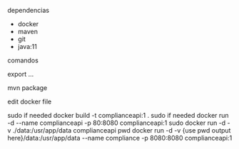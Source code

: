 dependencias 

- docker 
- maven
- git
- java:11

comandos

export ...

mvn package

edit docker file

sudo if needed docker build -t complianceapi:1 .
sudo if needed docker run -d --name complianceapi -p 80:8080 complianceapi:1
sudo docker run -d -v ./data:/usr/app/data complianceapi
pwd
docker run -d -v {use pwd output here}/data:/usr/app/data --name compliance -p 8080:8080 complianceapi:1

